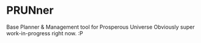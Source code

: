 # PRUNner
Base Planner & Management tool for Prosperous Universe
Obviously super work-in-progress right now. :P


